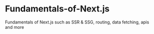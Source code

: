 # Fundamentals-of-Next.js
Fundamentals of Next.js such as SSR &amp; SSG, routing, data fetching, apis and more
